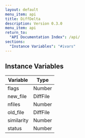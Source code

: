 ```yaml
---
layout: default
menu_item: api
title: DiffDelta
description: Version 0.3.0
menu_item: api
return_to:
  "API Documentation Index": /api/
sections:
  "Instance Variables": "#ivars"
---
```


## <a name="ivars"></a>Instance Variables

| Variable | Type |
| --- | --- |
| <a name="flags"></a>flags | Number |
| <a name="new_file"></a>new_file | DiffFile |
| <a name="nfiles"></a>nfiles | Number |
| <a name="old_file"></a>old_file | DiffFile |
| <a name="similarity"></a>similarity | Number |
| <a name="status"></a>status | Number |

